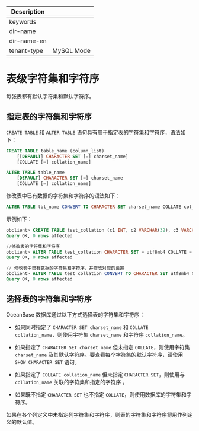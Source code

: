 | Description   |                 |
|---------------|-----------------|
| keywords      |                 |
| dir-name      |                 |
| dir-name-en   |                 |
| tenant-type   | MySQL Mode      |

# 表级字符集和字符序

每张表都有默认字符集和默认字符序。

## 指定表的字符集和字符序

`CREATE TABLE` 和 `ALTER TABLE` 语句具有用于指定表的字符集和字符序，语法如下：

```sql
CREATE TABLE table_name (column_list)
    [[DEFAULT] CHARACTER SET [=] charset_name]
    [COLLATE [=] collation_name]

ALTER TABLE table_name
    [DEFAULT] CHARACTER SET [=] charset_name
    [COLLATE [=] collation_name]
```

修改表中已有数据的字符集和字符序的语法如下：

```sql
ALTER TABLE tbl_name CONVERT TO CHARACTER SET charset_name COLLATE col_name;
```

示例如下：

```sql
obclient> CREATE TABLE test_collation (c1 INT, c2 VARCHAR(32), c3 VARCHAR(32), PRIMARY KEY (c1),UNIQUE KEY idx_test_collation_c2(c2));
Query OK, 0 rows affected

//修改表的字符集和字符序
obclient> ALTER TABLE test_collation CHARACTER SET = utf8mb4 COLLATE = utf8mb4_bin;
Query OK, 0 rows affected

// 修改表中已有数据的字符集和字符序，并修改对应的设置
obclient> ALTER TABLE test_collation CONVERT TO CHARACTER SET utf8mb4 COLLATE utf8mb4_bin;
Query OK, 0 rows affected
```

## 选择表的字符集和字符序

OceanBase 数据库通过以下方式选择表的字符集和字符序：

* 如果同时指定了 `CHARACTER SET charset_name` 和 `COLLATE collation_name`，则使用字符集 `charset_name` 和字符序 `collation_name`。

* 如果指定了 `CHARACTER SET charset_name` 但未指定 `COLLATE`，则使用字符集 `charset_name` 及其默认字符序。要查看每个字符集的默认字符序，请使用 `SHOW CHARACTER SET` 语句。

* 如果指定了 `COLLATE collation_name` 但未指定 `CHARACTER SET`，则使用与 `collation_name` 关联的字符集和指定的字符序 。

* 如果既不指定 `CHARACTER SET` 也不指定 `COLLATE`，则使用数据库的字符集和字符序。

如果在各个列定义中未指定列字符集和字符序，则表的字符集和字符序将用作列定义的默认值。
